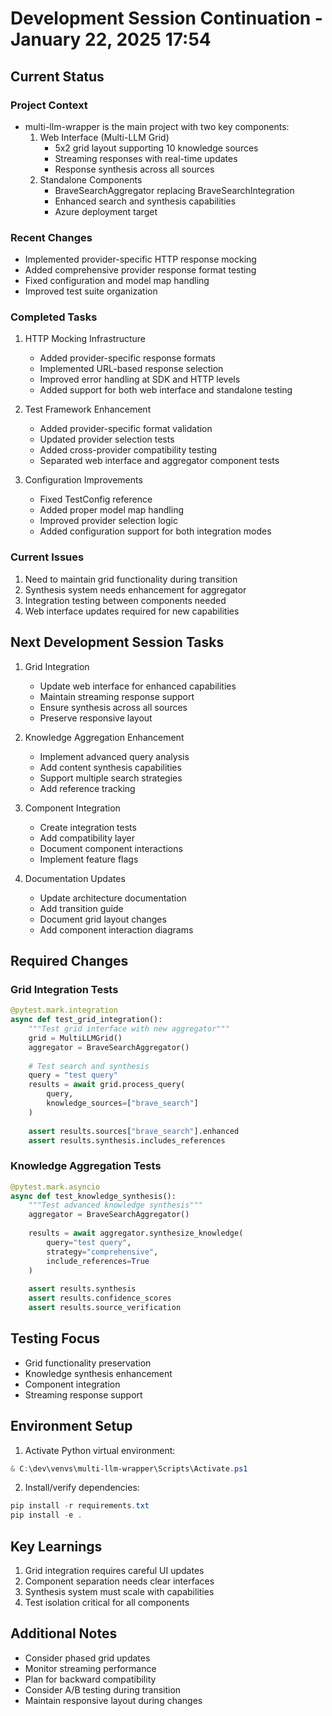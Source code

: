 # Development Session Continuation - January 22, 2025 17:54

## Current Status

### Project Context
- multi-llm-wrapper is the main project with two key components:
  1. Web Interface (Multi-LLM Grid)
     - 5x2 grid layout supporting 10 knowledge sources
     - Streaming responses with real-time updates
     - Response synthesis across all sources
  2. Standalone Components
     - BraveSearchAggregator replacing BraveSearchIntegration
     - Enhanced search and synthesis capabilities
     - Azure deployment target

### Recent Changes
- Implemented provider-specific HTTP response mocking
- Added comprehensive provider response format testing
- Fixed configuration and model map handling
- Improved test suite organization

### Completed Tasks
1. HTTP Mocking Infrastructure
   - Added provider-specific response formats
   - Implemented URL-based response selection
   - Improved error handling at SDK and HTTP levels
   - Added support for both web interface and standalone testing

2. Test Framework Enhancement
   - Added provider-specific format validation
   - Updated provider selection tests
   - Added cross-provider compatibility testing
   - Separated web interface and aggregator component tests

3. Configuration Improvements
   - Fixed TestConfig reference
   - Added proper model map handling
   - Improved provider selection logic
   - Added configuration support for both integration modes

### Current Issues
1. Need to maintain grid functionality during transition
2. Synthesis system needs enhancement for aggregator
3. Integration testing between components needed
4. Web interface updates required for new capabilities

## Next Development Session Tasks

1. Grid Integration
   - Update web interface for enhanced capabilities
   - Maintain streaming response support
   - Ensure synthesis across all sources
   - Preserve responsive layout

2. Knowledge Aggregation Enhancement
   - Implement advanced query analysis
   - Add content synthesis capabilities
   - Support multiple search strategies
   - Add reference tracking

3. Component Integration
   - Create integration tests
   - Add compatibility layer
   - Document component interactions
   - Implement feature flags

4. Documentation Updates
   - Update architecture documentation
   - Add transition guide
   - Document grid layout changes
   - Add component interaction diagrams

## Required Changes

### Grid Integration Tests
```python
@pytest.mark.integration
async def test_grid_integration():
    """Test grid interface with new aggregator"""
    grid = MultiLLMGrid()
    aggregator = BraveSearchAggregator()
    
    # Test search and synthesis
    query = "test query"
    results = await grid.process_query(
        query,
        knowledge_sources=["brave_search"]
    )
    
    assert results.sources["brave_search"].enhanced
    assert results.synthesis.includes_references
```

### Knowledge Aggregation Tests
```python
@pytest.mark.asyncio
async def test_knowledge_synthesis():
    """Test advanced knowledge synthesis"""
    aggregator = BraveSearchAggregator()
    
    results = await aggregator.synthesize_knowledge(
        query="test query",
        strategy="comprehensive",
        include_references=True
    )
    
    assert results.synthesis
    assert results.confidence_scores
    assert results.source_verification
```

## Testing Focus
- Grid functionality preservation
- Knowledge synthesis enhancement
- Component integration
- Streaming response support

## Environment Setup
1. Activate Python virtual environment:
```powershell
& C:\dev\venvs\multi-llm-wrapper\Scripts\Activate.ps1
```

2. Install/verify dependencies:
```powershell
pip install -r requirements.txt
pip install -e .
```

## Key Learnings
1. Grid integration requires careful UI updates
2. Component separation needs clear interfaces
3. Synthesis system must scale with capabilities
4. Test isolation critical for all components

## Additional Notes
- Consider phased grid updates
- Monitor streaming performance
- Plan for backward compatibility
- Consider A/B testing during transition
- Maintain responsive layout during changes